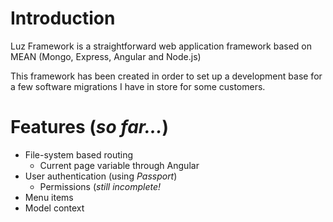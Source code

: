 Introduction
=====

Luz Framework is a straightforward web application framework based on MEAN (Mongo, Express, Angular and Node.js)

This framework has been created in order to set up a development base for a few software migrations I have in store for some customers.

Features (*so far...*)
=====
- File-system based routing
  - Current page variable through Angular
- User authentication (using *Passport*)
  - Permissions (*still incomplete!*
- Menu items
- Model context
